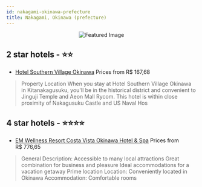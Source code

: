 ```yaml
---
id: nakagami-okinawa-prefecture
title: Nakagami, Okinawa (prefecture)
---
```


<center><img src="https://i.travelapi.com/hotels/12000000/11970000/11966400/11966322/cdc1c6bd_z.jpg" alt="Featured Image" /></center>


##  2 star hotels - ⭐️⭐️

-    [Hotel Southern Village Okinawa](https://us.hurb.com/hotels/nakagami/hotel-southern-village-okinawa-JNP-JP418222?cmp=18055) Prices from R$ 167,68
   > Property Location When you stay at Hotel Southern Village Okinawa in Kitanakagusuku, you&apos;ll be in the historical district and convenient to Jinguji Temple and Aeon Mall Rycom. This hotel is within close proximity of Nakagusuku Castle and US Naval Hos

##  4 star hotels - ⭐️⭐️⭐️⭐️

-    [EM Wellness Resort Costa Vista Okinawa Hotel & Spa](https://us.hurb.com/hotels/nakagami/em-wellness-resort-costa-vista-okinawa-hotel-spa-JNP-JP790419?cmp=18055) Prices from R$ 776,65
   > General Description: Accessible to many local attractions  Great combination for business and pleasure  Ideal accommodations for a vacation getaway  Prime location Location: Conveniently located in Okinawa Accommodation: Comfortable rooms
